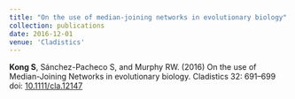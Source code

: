```yaml
---
title: "On the use of median‐joining networks in evolutionary biology"
collection: publications
date: 2016-12-01
venue: 'Cladistics'
---
```

**Kong S**, Sánchez-Pacheco S, and Murphy RW. (2016) On the use of Median-Joining Networks in evolutionary biology. Cladistics 32: 691–699 doi: [10.1111/cla.12147](https://doi.org/10.1111/cla.12147)